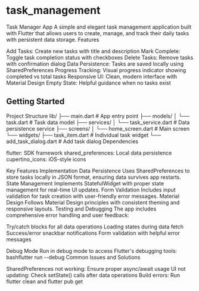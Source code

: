 # task_management

Task Manager App
A simple and elegant task management application built with Flutter that allows users to create, manage, and track their daily tasks with persistent data storage.
Features

Add Tasks: Create new tasks with title and description
Mark Complete: Toggle task completion status with checkboxes
Delete Tasks: Remove tasks with confirmation dialog
Data Persistence: Tasks are saved locally using SharedPreferences
Progress Tracking: Visual progress indicator showing completed vs total tasks
Responsive UI: Clean, modern interface with Material Design
Empty State: Helpful guidance when no tasks exist

## Getting Started

Project Structure
lib/
├── main.dart                 # App entry point
├── models/
│   └── task.dart            # Task data model
├── services/
│   └── task_service.dart    # Data persistence service
├── screens/
│   └── home_screen.dart     # Main screen
└── widgets/
    ├── task_item.dart       # Individual task widget
    └── add_task_dialog.dart  # Add task dialog
Dependencies

flutter: SDK framework
shared_preferences: Local data persistence
cupertino_icons: iOS-style icons

Key Features Implementation
Data Persistence
Uses SharedPreferences to store tasks locally in JSON format, ensuring data survives app restarts.
State Management
Implements StatefulWidget with proper state management for real-time UI updates.
Form Validation
Includes input validation for task creation with user-friendly error messages.
Material Design
Follows Material Design principles with consistent theming and responsive layouts.
Testing and Debugging
The app includes comprehensive error handling and user feedback:

Try/catch blocks for all data operations
Loading states during data fetch
Success/error snackbar notifications
Form validation with helpful error messages

Debug Mode
Run in debug mode to access Flutter's debugging tools:
bashflutter run --debug
Common Issues and Solutions

SharedPreferences not working: Ensure proper async/await usage
UI not updating: Check setState() calls after data operations
Build errors: Run flutter clean and flutter pub get
